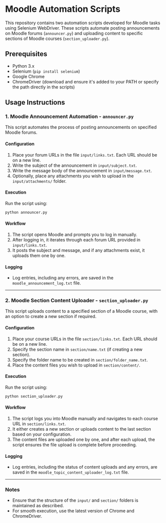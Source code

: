 
# Moodle Automation Scripts

This repository contains two automation scripts developed for Moodle tasks using Selenium WebDriver. These scripts automate posting announcements on Moodle forums (`announcer.py`) and uploading content to specific sections of Moodle courses (`section_uploader.py`).

## Prerequisites

- Python 3.x
- Selenium (`pip install selenium`)
- Google Chrome
- ChromeDriver (download and ensure it's added to your PATH or specify the path directly in the scripts)

## Usage Instructions

### 1. Moodle Announcement Automation - `announcer.py`

This script automates the process of posting announcements on specified Moodle forums.

#### Configuration

1. Place your forum URLs in the file `input/links.txt`. Each URL should be on a new line.
2. Write the subject of the announcement in `input/subject.txt`.
3. Write the message body of the announcement in `input/message.txt`.
4. Optionally, place any attachments you wish to upload in the `input/attachments/` folder.

#### Execution

Run the script using:

```bash
python announcer.py
```

#### Workflow

1. The script opens Moodle and prompts you to log in manually.
2. After logging in, it iterates through each forum URL provided in `input/links.txt`.
3. It posts the subject and message, and if any attachments exist, it uploads them one by one.

#### Logging

- Log entries, including any errors, are saved in the `moodle_announcement_log.txt` file.

---

### 2. Moodle Section Content Uploader - `section_uploader.py`

This script uploads content to a specified section of a Moodle course, with an option to create a new section if required.

#### Configuration

1. Place your course URLs in the file `section/links.txt`. Each URL should be on a new line.
2. Specify the section name in `section/name.txt` (if creating a new section).
3. Specify the folder name to be created in `section/folder_name.txt`.
4. Place the content files you wish to upload in `section/content/`.

#### Execution

Run the script using:

```bash
python section_uploader.py
```

#### Workflow

1. The script logs you into Moodle manually and navigates to each course URL in `section/links.txt`.
2. It either creates a new section or uploads content to the last section based on your configuration.
3. The content files are uploaded one by one, and after each upload, the script ensures the file upload is complete before proceeding.

#### Logging

- Log entries, including the status of content uploads and any errors, are saved in the `moodle_topic_content_uploader_log.txt` file.

---

### Notes

- Ensure that the structure of the `input/` and `section/` folders is maintained as described.
- For smooth execution, use the latest version of Chrome and ChromeDriver.
